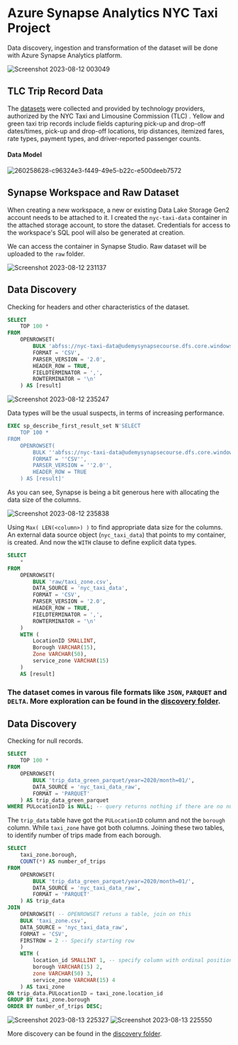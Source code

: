 # Azure Synapse Analytics NYC Taxi Project
Data discovery, ingestion and transformation of the dataset will be done with Azure Synapse Analytics platform.

![Screenshot 2023-08-12 003049](https://github.com/tanchu-git/synapse_nyc_taxi/assets/139019601/b22aa5d5-eaf2-4a11-8278-826a18e8b76c)

## TLC Trip Record Data
The [datasets](https://www.nyc.gov/site/tlc/about/tlc-trip-record-data.page) were collected and provided by technology providers, authorized by the NYC Taxi and Limousine Commission (TLC) . Yellow and green taxi trip records include fields capturing pick-up and drop-off dates/times, pick-up and drop-off locations, trip distances, itemized fares, rate types, payment types, and driver-reported passenger counts.

#### Data Model
![260258628-c96324e3-f449-49e5-b22c-e500deeb7572](https://github.com/tanchu-git/synapse_nyc_taxi/assets/139019601/55d92ac5-c0c7-458a-b073-4fa59e9c0ff5)

## Synapse Workspace and Raw Dataset
When creating a new workspace, a new or existing Data Lake Storage Gen2 account needs to be attached to it. I created the ```nyc-taxi-data``` container in the attached storage account, to store the dataset. Credentials for access to the workspace's SQL pool will also be generated at creation. 

We can access the container in Synapse Studio. Raw dataset will be uploaded to the ```raw``` folder.

![Screenshot 2023-08-12 231137](https://github.com/tanchu-git/synapse_nyc_taxi/assets/139019601/ed959054-3b84-448c-8517-fe5d1d878278)

## Data Discovery
Checking for headers and other characteristics of the dataset. 
```sql
SELECT
    TOP 100 *
FROM
    OPENROWSET(
        BULK 'abfss://nyc-taxi-data@udemysynapsecourse.dfs.core.windows.net/raw/taxi_zone.csv',
        FORMAT = 'CSV',
        PARSER_VERSION = '2.0',
        HEADER_ROW = TRUE,
        FIELDTERMINATOR = ',',
        ROWTERMINATOR = '\n'
    ) AS [result]
```
![Screenshot 2023-08-12 235247](https://github.com/tanchu-git/synapse_nyc_taxi/assets/139019601/43af9688-51de-41de-b9f0-5c746622755c)

Data types will be the usual suspects, in terms of increasing performance.
```sql
EXEC sp_describe_first_result_set N'SELECT
    TOP 100 *
FROM
    OPENROWSET(
        BULK ''abfss://nyc-taxi-data@udemysynapsecourse.dfs.core.windows.net/raw/taxi_zone.csv'',
        FORMAT = ''CSV'',
        PARSER_VERSION = ''2.0'',
        HEADER_ROW = TRUE
    ) AS [result]'
```
As you can see, Synapse is being a bit generous here with allocating the data size of the columns.

![Screenshot 2023-08-12 235838](https://github.com/tanchu-git/synapse_nyc_taxi/assets/139019601/9e39b36f-a654-439b-aa44-4da000b47927)

Using ```Max( LEN(<column>) )``` to find appropriate data size for the columns. An external data source object (```nyc_taxi_data```) that points to my container, is created. And now the ```WITH``` clause to define explicit data types.
```sql
SELECT
    *
FROM
    OPENROWSET(
        BULK 'raw/taxi_zone.csv',
        DATA_SOURCE = 'nyc_taxi_data',
        FORMAT = 'CSV',
        PARSER_VERSION = '2.0',
        HEADER_ROW = TRUE,
        FIELDTERMINATOR = ',',
        ROWTERMINATOR = '\n'
    ) 
    WITH (
        LocationID SMALLINT,
        Borough VARCHAR(15),
        Zone VARCHAR(50),
        service_zone VARCHAR(15)
    )
    AS [result]
```
### The dataset comes in varous file formats like ```JSON```, ```PARQUET``` and ```DELTA```. More exploration can be found in the [discovery folder](https://github.com/tanchu-git/synapse_nyc_taxi/tree/main/discovery).

## Data Discovery
Checking for null records.
```sql
SELECT
    TOP 100 *
FROM
    OPENROWSET(
        BULK 'trip_data_green_parquet/year=2020/month=01/',
        DATA_SOURCE = 'nyc_taxi_data_raw',
        FORMAT = 'PARQUET'
    ) AS trip_data_green_parquet
WHERE PULocationID is NULL; -- query returns nothing if there are no nulls
```
The ```trip_data``` table have got the ```PULocationID``` column and not the ```borough``` column. While ```taxi_zone``` have got both columns. Joining these two tables, to identify number of trips made from each borough.
```sql
SELECT 
    taxi_zone.borough,
    COUNT(*) AS number_of_trips
FROM 
    OPENROWSET(
        BULK 'trip_data_green_parquet/year=2020/month=01/',
        DATA_SOURCE = 'nyc_taxi_data_raw',
        FORMAT = 'PARQUET'
    ) AS trip_data
JOIN 
    OPENROWSET( -- OPENROWSET retuns a table, join on this
    BULK 'taxi_zone.csv',
    DATA_SOURCE = 'nyc_taxi_data_raw',
    FORMAT = 'CSV',
    FIRSTROW = 2 -- Specify starting row
    ) 
    WITH (
        location_id SMALLINT 1, -- specify column with ordinal position
        borough VARCHAR(15) 2,
        zone VARCHAR(50) 3,
        service_zone VARCHAR(15) 4
    ) AS taxi_zone
ON trip_data.PULocationID = taxi_zone.location_id
GROUP BY taxi_zone.borough
ORDER BY number_of_trips DESC;
```
![Screenshot 2023-08-13 225327](https://github.com/tanchu-git/synapse_nyc_taxi/assets/139019601/18c5a5c0-9e02-4983-9889-f5dc73a7876a) ![Screenshot 2023-08-13 225550](https://github.com/tanchu-git/synapse_nyc_taxi/assets/139019601/cd5763cd-ded8-41f7-bda8-6f9251519dbd)

More discovery can be found in the [discovery folder](https://github.com/tanchu-git/synapse_nyc_taxi/tree/main/discovery).
